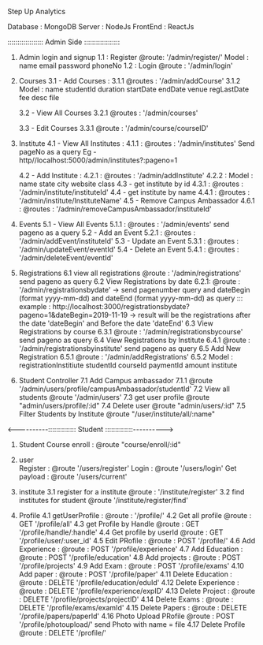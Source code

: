 Step Up Analytics

Database : MongoDB
Server : NodeJs
FrontEnd : ReactJs

::::::::::::::::::  Admin Side  ::::::::::::::::::
1. Admin login and signup 
    1.1 : Register 
        @route: '/admin/register/'
        Model : 
                name 
                email
                password
                phoneNo
    1.2 : Login
        @route : '/admin/login'
        
3. Courses
    3.1 - Add Courses : 
        3.1.1 @routes : '/admin/addCourse'
        3.1.2 Model : 
                    name
                    studentId
                    duration
                    startDate
                    endDate
                    venue
                    regLastDate
                    fee
                    desc
                    file 

    3.2 - View All Courses
        3.2.1 @routes : '/admin/courses'

    3.3 - Edit Courses
        3.3.1 @route : '/admin/course/courseID'
    
4. Institute
    4.1 - View All Institutes :
        4.1.1 : @routes : '/admin/institutes'
                Send pageNo as a query 
                Eg - http//localhost:5000/admin/institutes?:pageno=1

    4.2 - Add Institute :
        4.2.1 : @routes : '/admin/addInstitute'
        4.2.2 : Model :
                        name
                        state
                        city
                        website
                        class
    4.3 - get institute by id
        4.3.1 : @routes : '/admin/institute/instituteId'
    4.4 - get institute by name
        4.4.1 : @routes : '/admin/institute/InstituteName'
    4.5 - Remove Campus Ambassador 
        4.6.1 : @routes : '/admin/removeCampusAmbassador/instituteId'

5. Events
    5.1 - View All Events 
        5.1.1 : @routes : '/admin/events'
                send pageno as a query
    5.2 - Add an Event
        5.2.1 : @routes : '/admin/addEvent/instituteId'
    5.3 - Update an Event
        5.3.1 : @routes : '/admin/updateEvent/eventId'
    5.4 - Delete an Event 
        5.4.1 : @routes : '/admin/deleteEvent/eventId'

6. Registrations
    6.1 view all registrations
            @route : '/admin/registrations'
                send pageno as query
    6.2 View Registrations by date
        6.2.1: @route :   '/admin/registrationsbydate'
                        -> send pagenumber query and dateBegin (format yyyy-mm-dd) and dateEnd (format yyyy-mm-dd) as query ::: example : http://localhost:3000/registrationsbydate?pageno=1&dateBegin=2019-11-19
                        -> result will be the registrations after the date 'dateBegin' and Before the date 'dateEnd'
    6.3 View Registrations by course 
        6.3.1 @route : '/admin/registrationsbycourse'
                        send pageno as query
    6.4 View Registrations by Institute 
        6.4.1 @route : '/admin/registrationsbyinstitute'
                        send pageno as query
    6.5 Add New Registration
        6.5.1 @route : '/admin/addRegistrations'
        6.5.2 Model : 
                    registrationInstitiute
                    studentId
                    courseId
                    paymentId
                    amount
                    institute

7. Student Controller
    7.1 Add Campus ambassador 
        7.1.1 @route  '/admin/users/profile/campusAmbassador/studentId'
    7.2 View all students 
        @route  '/admin/users'
    7.3 get user profile 
        @route "admin/users/profile/:id"
    7.4 Delete user 
        @route "admin/users/:id"
    7.5 Filter Students by Institute
        @route "/user/institute/all/:name"

<----------:::::::::::::: Student ::::::::::::::---------->

1. Student Course enroll : @route "course/enroll/:id"

2. user  
    Register : @route '/users/register'
    Login : @route '/users/login'
    Get payload : @route '/users/current'

3.  institute 
    3.1 register for a institute
        @route : '/institute/register'
    3.2 find institutes for student
        @route '/institute/register/find'
4. Profile 
    4.1 getUserProfile : 
        @route : '/profile/'
    4.2 Get all profile 
        @route : GET '/profile/all'
    4.3 get Profile by Handle
        @route : GET '/profile/handle/:handle'
    4.4 Get profile by userId
        @route : GET '/profile/user/:user_id'
    4.5 Edit PRofile :
        @route : POST '/profile/'
    4.6 Add Experience :
        @route : POST '/profile/experience'
    4.7 Add Education :
        @route : POST '/profile/education'
    4.8 Add projects :
        @route : POST '/profile/projects'
    4.9 Add Exam :
        @route : POST '/profile/exams'
    4.10 Add paper :
        @route : POST '/profile/paper'
    4.11 Delete Education :
        @route : DELETE '/profile/education/eduId'
    4.12 Delete Experience :
        @route : DELETE '/profile/experience/expID'
    4.13 Delete Project :
        @route : DELETE '/profile/projects/projectID'
    4.14 Delete Exams :
        @route : DELETE '/profile/exams/examId'
    4.15  Delete Papers :
        @route : DELETE '/profile/papers/paperId'
    4.16 Photo Upload PRofile 
        @route : POST '/profile/photoupload/'
                send Photo with name = file
    4.17 Delete Profile 
        @route : DELETE '/profile/'
